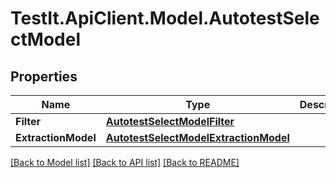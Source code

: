 # TestIt.ApiClient.Model.AutotestSelectModel

## Properties

Name | Type | Description | Notes
------------ | ------------- | ------------- | -------------
**Filter** | [**AutotestSelectModelFilter**](AutotestSelectModelFilter.md) |  | 
**ExtractionModel** | [**AutotestSelectModelExtractionModel**](AutotestSelectModelExtractionModel.md) |  | 

[[Back to Model list]](../README.md#documentation-for-models) [[Back to API list]](../README.md#documentation-for-api-endpoints) [[Back to README]](../README.md)

